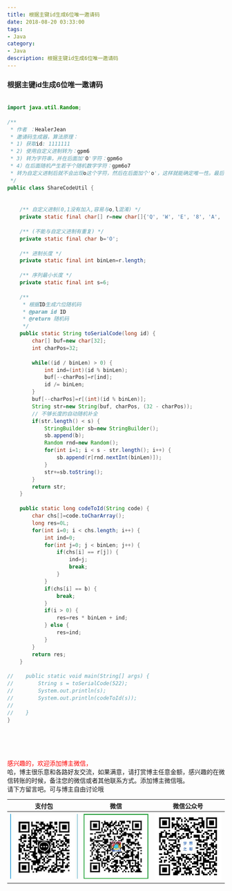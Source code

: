 ```yaml
---
title: 根据主键id生成6位唯一邀请码
date: 2018-08-20 03:33:00
tags: 
- Java
category: 
- Java
description: 根据主键id生成6位唯一邀请码
---
```

<!-- image url 
https://raw.githubusercontent.com/HealerJean/HealerJean.github.io/master/blogImages
　　首行缩进
<font color="red">  </font>

<font  color="red" size="4">   </font>


<font size="4">   </font>
-->

### 根据主键id生成6位唯一邀请码

```java

import java.util.Random;

/**
 * 作者 ：HealerJean
 * 邀请码生成器，算法原理：
 * 1) 获取id: 1111111
 * 2) 使用自定义进制转为：gpm6
 * 3) 转为字符串，并在后面加'O'字符：gpm6o
 * 4）在后面随机产生若干个随机数字字符：gpm6o7
 * 转为自定义进制后就不会出现o这个字符，然后在后面加个'o'，这样就能确定唯一性。最后在后面产生一些随机字符进行补全。
 */
public class ShareCodeUtil {


    /** 自定义进制(0,1没有加入,容易与o,l混淆) */
    private static final char[] r=new char[]{'Q', 'W', 'E', '8', 'A', 'S', '2', 'D', 'Z', 'X', '9', 'C', '7', 'P', '5', 'I', 'K', '3', 'M', 'J', 'U', 'F', 'R', '4', 'V', 'Y', 'l', 'T', 'N', '6', 'B', 'G', 'H'};

    /** (不能与自定义进制有重复) */
    private static final char b='O';

    /** 进制长度 */
    private static final int binLen=r.length;

    /** 序列最小长度 */
    private static final int s=6;

    /**
     * 根据ID生成六位随机码
     * @param id ID
     * @return 随机码
     */
    public static String toSerialCode(long id) {
        char[] buf=new char[32];
        int charPos=32;

        while((id / binLen) > 0) {
            int ind=(int)(id % binLen);
            buf[--charPos]=r[ind];
            id /= binLen;
        }
        buf[--charPos]=r[(int)(id % binLen)];
        String str=new String(buf, charPos, (32 - charPos));
        // 不够长度的自动随机补全
        if(str.length() < s) {
            StringBuilder sb=new StringBuilder();
            sb.append(b);
            Random rnd=new Random();
            for(int i=1; i < s - str.length(); i++) {
                sb.append(r[rnd.nextInt(binLen)]);
            }
            str+=sb.toString();
        }
        return str;
    }

    public static long codeToId(String code) {
        char chs[]=code.toCharArray();
        long res=0L;
        for(int i=0; i < chs.length; i++) {
            int ind=0;
            for(int j=0; j < binLen; j++) {
                if(chs[i] == r[j]) {
                    ind=j;
                    break;
                }
            }
            if(chs[i] == b) {
                break;
            }
            if(i > 0) {
                res=res * binLen + ind;
            } else {
                res=ind;
            }
        }
        return res;
    }

//    public static void main(String[] args) {
//        String s = toSerialCode(522);
//        System.out.println(s);
//        System.out.println(codeToId(s));
//
//    }
}



```





<br/><br/><br/>
<font color="red"> 感兴趣的，欢迎添加博主微信， </font><br/>
哈，博主很乐意和各路好友交流，如果满意，请打赏博主任意金额，感兴趣的在微信转账的时候，备注您的微信或者其他联系方式。添加博主微信哦。
<br/>
请下方留言吧。可与博主自由讨论哦

|支付包 | 微信|微信公众号|
|:-------:|:-------:|:------:|
|![支付宝](https://raw.githubusercontent.com/HealerJean/HealerJean.github.io/master/assets/img/tctip/alpay.jpg) | ![微信](https://raw.githubusercontent.com/HealerJean/HealerJean.github.io/master/assets/img/tctip/weixin.jpg)|![微信公众号](https://raw.githubusercontent.com/HealerJean/HealerJean.github.io/master/assets/img/my/qrcode_for_gh_a23c07a2da9e_258.jpg)|




<!-- Gitalk 评论 start  -->

<link rel="stylesheet" href="https://unpkg.com/gitalk/dist/gitalk.css">
<script src="https://unpkg.com/gitalk@latest/dist/gitalk.min.js"></script> 
<div id="gitalk-container"></div>    
 <script type="text/javascript">
    var gitalk = new Gitalk({
		clientID: `1d164cd85549874d0e3a`,
		clientSecret: `527c3d223d1e6608953e835b547061037d140355`,
		repo: `HealerJean.github.io`,
		owner: 'HealerJean',
		admin: ['HealerJean'],
		id: 'r0nNekiEwzZ6RYQl',
    });
    gitalk.render('gitalk-container');
</script> 

<!-- Gitalk end -->

